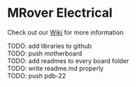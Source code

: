 # MRover Electrical

Check out our [Wiki](../../wiki/) for more information

TODO: add libraries to github <br>
TODO: push motherboard <br>
TODO: add readmes to every board folder <br>
TODO: write readme.md properly <br>
TODO: push pdb-22 <br>

